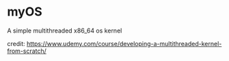 # myOS
A simple multithreaded x86_64 os kernel

credit: https://www.udemy.com/course/developing-a-multithreaded-kernel-from-scratch/
